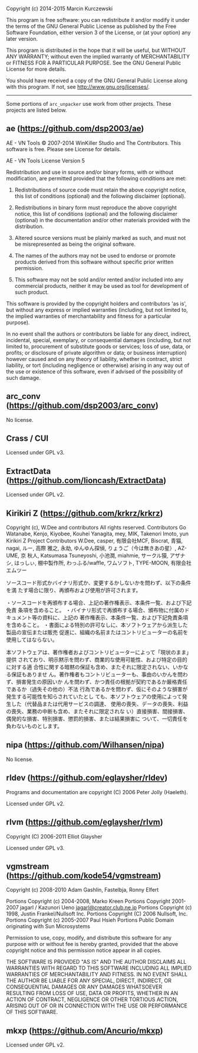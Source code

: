 Copyright (c) 2014-2015 Marcin Kurczewski

This program is free software: you can redistribute it and/or modify
it under the terms of the GNU General Public License as published by
the Free Software Foundation, either version 3 of the License, or
(at your option) any later version.

This program is distributed in the hope that it will be useful,
but WITHOUT ANY WARRANTY; without even the implied warranty of
MERCHANTABILITY or FITNESS FOR A PARTICULAR PURPOSE.  See the
GNU General Public License for more details.

You should have received a copy of the GNU General Public License
along with this program.  If not, see <http://www.gnu.org/licenses/>.

---

Some portions of `arc_unpacker` use work from other projects.
These projects are listed below.



ae (https://github.com/dsp2003/ae)
-------------------------------------------------------------------------------

AE - VN Tools
© 2007-2014 WinKiller Studio and The Contributors.
This software is free. Please see License for details.

AE - VN Tools License Version 5

Redistribution and use in source and/or binary forms, with or without
modification, are permitted provided that the following conditions are met:

1. Redistributions of source code must retain the above copyright notice, this
   list of conditions (optional) and the following disclaimer (optional).

2. Redistributions in binary form must reproduce the above copyright notice,
   this list of conditions (optional) and the following disclaimer (optional) in
   the documentation and/or other materials provided with the distribution.

3. Altered source versions must be plainly marked as such, and must not be
   misrepresented as being the original software.

4. The names of the authors may not be used to endorse or promote products
   derived from this software without specific prior written permission.

5. This software may not be sold and/or rented and/or included into any
   commercial products, neither it may be used as tool for development of such
   product.

This software is provided by the copyright holders and contributors 'as is',
but without any express or implied warranties (including, but not limited to,
the implied warranties of merchantability and fitness for a particular purpose).

In no event shall the authors or contributors be liable for any direct,
indirect, incidental, special, exemplary, or consequential damages (including,
but not limited to, procurement of substitute goods or services; loss of use,
data, or profits; or disclosure of private algorithm or data; or business
interruption) however caused and on any theory of liability, whether in
contract, strict liability, or tort (including negligence or otherwise) arising
in any way out of the use or existence of this software, even if advised of the
possibility of such damage.



arc_conv (https://github.com/dsp2003/arc_conv)
-------------------------------------------------------------------------------

No license.



Crass / CUI
-------------------------------------------------------------------------------

Licensed under GPL v3.



ExtractData (https://github.com/lioncash/ExtractData)
-------------------------------------------------------------------------------

Licensed under GPL v2.



Kirikiri Z (https://github.com/krkrz/krkrz)
-------------------------------------------------------------------------------

Copyright (c), W.Dee and contributors All rights reserved.
Contributors
 Go Watanabe, Kenjo, Kiyobee, Kouhei Yanagita, mey, MIK, Takenori Imoto, yun
Kirikiri Z Project Contributors
W.Dee, casper, 有限会社MCF, Biscrat, 青猫, nagai, ルー, 高際 雅之, 永劫,
ゆんゆん探偵, りょうご（今は無きあの星）, AZ-UME, 京 秋人, 
Katsumasa Tsuneyoshi, 小池潤, miahmie, サークル獏, アザナシ, はっしぃ, 
棚中製作所, わっふる/waffle, ワムソフト, TYPE-MOON, 有限会社エムツー

ソースコード形式かバイナリ形式か、変更するかしないかを問わず、以下の条件を満
たす場合に限り、再頒布および使用が許可されます。

・ソースコードを再頒布する場合、上記の著作権表示、本条件一覧、および下記免責
  条項を含めること。
・バイナリ形式で再頒布する場合、頒布物に付属のドキュメント等の資料に、上記の
  著作権表示、本条件一覧、および下記免責条項を含めること。
・書面による特別の許可なしに、本ソフトウェアから派生した製品の宣伝または販売
  促進に、組織の名前またはコントリビューターの名前を使用してはならない。

本ソフトウェアは、著作権者およびコントリビューターによって「現状のまま」提供
されており、明示黙示を問わず、商業的な使用可能性、および特定の目的に対する適
合性に関する暗黙の保証も含め、またそれに限定されない、いかなる保証もありませ
ん。著作権者もコントリビューターも、事由のいかんを問わず、損害発生の原因いか
んを問わず、かつ責任の根拠が契約であるか厳格責任であるか（過失その他の）不法
行為であるかを問わず、仮にそのような損害が発生する可能性を知らされていたとし
ても、本ソフトウェアの使用によって発生した（代替品または代用サービスの調達、
使用の喪失、データの喪失、利益の喪失、業務の中断も含め、またそれに限定されな
い）直接損害、間接損害、偶発的な損害、特別損害、懲罰的損害、または結果損害に
ついて、一切責任を負わないものとします。



nipa (https://github.com/Wilhansen/nipa)
-------------------------------------------------------------------------------

No license.



rldev (https://github.com/eglaysher/rldev)
-------------------------------------------------------------------------------

Programs and documentation are copyright (C) 2006 Peter Jolly (Haeleth).

Licensed under GPL v2.



rlvm (https://github.com/eglaysher/rlvm)
-------------------------------------------------------------------------------

Copyright (C) 2006-2011 Elliot Glaysher

Licensed under GPL v3.



vgmstream (https://github.com/kode54/vgmstream)
-------------------------------------------------------------------------------

Copyright (c) 2008-2010 Adam Gashlin, Fastelbja, Ronny Elfert

Portions Copyright (c) 2004-2008, Marko Kreen
Portions Copyright 2001-2007  jagarl / Kazunori Ueno <jagarl@creator.club.ne.jp>
Portions Copyright (c) 1998, Justin Frankel/Nullsoft Inc.
Portions Copyright (C) 2006 Nullsoft, Inc.
Portions Copyright (c) 2005-2007 Paul Hsieh
Portions Public Domain originating with Sun Microsystems

Permission to use, copy, modify, and distribute this software for any
purpose with or without fee is hereby granted, provided that the above
copyright notice and this permission notice appear in all copies.

THE SOFTWARE IS PROVIDED "AS IS" AND THE AUTHOR DISCLAIMS ALL WARRANTIES
WITH REGARD TO THIS SOFTWARE INCLUDING ALL IMPLIED WARRANTIES OF
MERCHANTABILITY AND FITNESS. IN NO EVENT SHALL THE AUTHOR BE LIABLE FOR
ANY SPECIAL, DIRECT, INDIRECT, OR CONSEQUENTIAL DAMAGES OR ANY DAMAGES
WHATSOEVER RESULTING FROM LOSS OF USE, DATA OR PROFITS, WHETHER IN AN
ACTION OF CONTRACT, NEGLIGENCE OR OTHER TORTIOUS ACTION, ARISING OUT OF
OR IN CONNECTION WITH THE USE OR PERFORMANCE OF THIS SOFTWARE.



mkxp (https://github.com/Ancurio/mkxp)
-------------------------------------------------------------------------------

Licensed under GPL v2.
